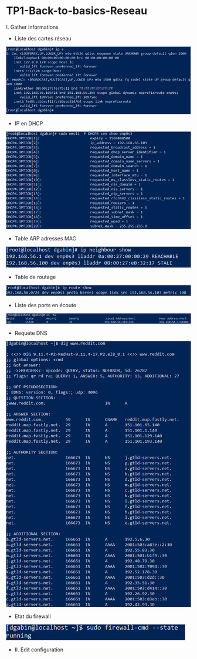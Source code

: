 # TP1-Back-to-basics-Reseau


I. Gather informations

* Liste des cartes réseau

 ![alt text](img/1.PNG)


* IP en DHCP 

 ![alt text](img/2.PNG " IP en DHCP ")


* Table ARP adresses MAC 

![alt text](img/3.PNG " Table ARP")


* Table de routage 

 ![alt text](/img/4-routeshow.PNG "Table de routage")


* Liste des ports en écoute 

 ![alt text](/img/5-SStcputp.PNG "TCP UDP")


* Requete DNS 

![alt text](/img/6-reddit.PNG "Requete DNS")


* Etat du firewall 

 ![alt text](/img/7-firewallState.PNG "Firewall")

- II. Edit configuration


